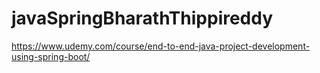 # javaSpringBharathThippireddy


 https://www.udemy.com/course/end-to-end-java-project-development-using-spring-boot/
